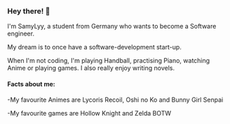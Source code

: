 ### Hey there! 👋

I'm SamyLyy, a student from Germany who wants to become a Software engineer.

My dream is to once have a software-development start-up.

When I'm not coding, I'm playing Handball, practising Piano, watching Anime or playing games. I also really enjoy writing novels.

#### Facts about me:
-My favourite Animes are Lycoris Recoil, Oshi no Ko and Bunny Girl Senpai

-My favourite games are Hollow Knight and Zelda BOTW
<!--
**SamyLyy/SamyLyy** is a ✨ _special_ ✨ repository because its `README.md` (this file) appears on your GitHub profile.

Here are some ideas to get you started:

- 🔭 I’m currently working on ...
- 🌱 I’m currently learning ...
- 👯 I’m looking to collaborate on ...
- 🤔 I’m looking for help with ...
- 💬 Ask me about ...
- 📫 How to reach me: ...
- 😄 Pronouns: ...
- ⚡ Fun fact: ...
-->
